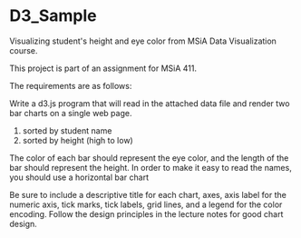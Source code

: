 # D3_Sample

Visualizing student's height and eye color from MSiA Data Visualization course.

This project is part of an assignment for MSiA 411.

The requirements are as follows:

Write a d3.js program that will read in the attached data file and render two bar charts on a single web page.  

1. sorted by student name
2. sorted by height (high to low)

The color of each bar should represent the eye color, and the length of the bar should represent the height.  In order to make it easy to read the names, you should use a horizontal bar chart

Be sure to include a descriptive title for each chart, axes, axis label for the numeric axis, tick marks, tick labels, grid lines, and a legend for the color encoding.  Follow the design principles in the lecture notes for good chart design.